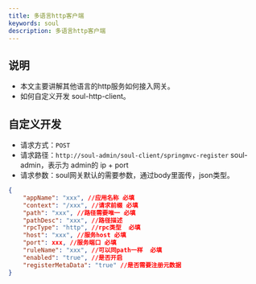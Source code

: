 ```yaml
---
title: 多语言http客户端
keywords: soul
description: 多语言http客户端
---
```


## 说明

* 本文主要讲解其他语言的http服务如何接入网关。
* 如何自定义开发 soul-http-client。

## 自定义开发

* 请求方式：`POST`
* 请求路径：`http://soul-admin/soul-client/springmvc-register`  soul-admin，表示为 admin的 ip + port
* 请求参数：soul网关默认的需要参数，通过body里面传，json类型。
```json
{
	"appName": "xxx", //应用名称 必填
	"context": "/xxx", //请求前缀 必填
	"path": "xxx", //路径需要唯一 必填
	"pathDesc": "xxx", //路径描述
	"rpcType": "http", //rpc类型  必填
	"host": "xxx", //服务host 必填
	"port": xxx, //服务端口 必填
	"ruleName": "xxx", //可以同path一样  必填
	"enabled": "true", //是否开启
	"registerMetaData": "true" //是否需要注册元数据
}
```





